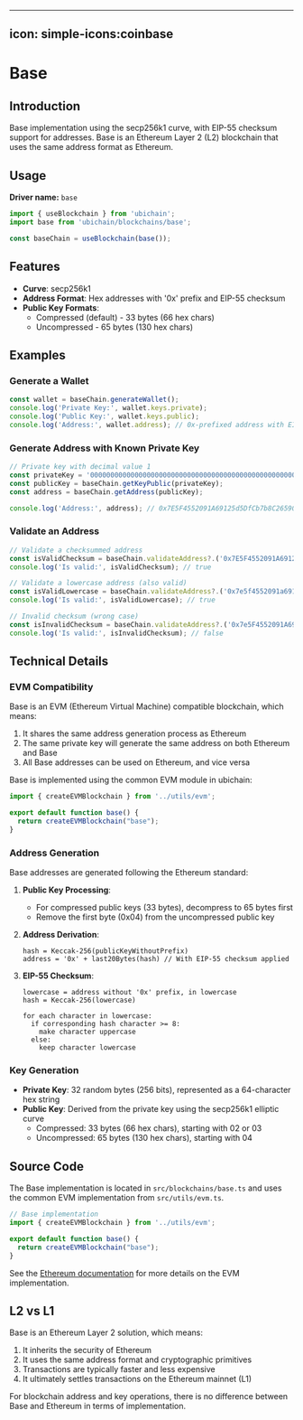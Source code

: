 ----
icon: simple-icons:coinbase
---

# Base

## Introduction

Base implementation using the secp256k1 curve, with EIP-55 checksum support for addresses. Base is an Ethereum Layer 2 (L2) blockchain that uses the same address format as Ethereum.

## Usage

**Driver name:** `base`

```js
import { useBlockchain } from 'ubichain';
import base from 'ubichain/blockchains/base';

const baseChain = useBlockchain(base());
```

## Features

- **Curve**: secp256k1
- **Address Format**: Hex addresses with '0x' prefix and EIP-55 checksum
- **Public Key Formats**:
  - Compressed (default) - 33 bytes (66 hex chars)
  - Uncompressed - 65 bytes (130 hex chars)

## Examples

### Generate a Wallet

```js
const wallet = baseChain.generateWallet();
console.log('Private Key:', wallet.keys.private);
console.log('Public Key:', wallet.keys.public);
console.log('Address:', wallet.address); // 0x-prefixed address with EIP-55 checksum
```

### Generate Address with Known Private Key

```js
// Private key with decimal value 1
const privateKey = '0000000000000000000000000000000000000000000000000000000000000001';
const publicKey = baseChain.getKeyPublic(privateKey);
const address = baseChain.getAddress(publicKey);

console.log('Address:', address); // 0x7E5F4552091A69125d5DfCb7b8C2659029395Bdf
```

### Validate an Address

```js
// Validate a checksummed address
const isValidChecksum = baseChain.validateAddress?.('0x7E5F4552091A69125d5DfCb7b8C2659029395Bdf');
console.log('Is valid:', isValidChecksum); // true

// Validate a lowercase address (also valid)
const isValidLowercase = baseChain.validateAddress?.('0x7e5f4552091a69125d5dfcb7b8c2659029395bdf');
console.log('Is valid:', isValidLowercase); // true

// Invalid checksum (wrong case)
const isInvalidChecksum = baseChain.validateAddress?.('0x7e5F4552091A69125d5DfCb7b8C2659029395Bdf');
console.log('Is valid:', isInvalidChecksum); // false
```

## Technical Details

### EVM Compatibility

Base is an EVM (Ethereum Virtual Machine) compatible blockchain, which means:

1. It shares the same address generation process as Ethereum
2. The same private key will generate the same address on both Ethereum and Base
3. All Base addresses can be used on Ethereum, and vice versa

Base is implemented using the common EVM module in ubichain:

```js
import { createEVMBlockchain } from '../utils/evm';

export default function base() {
  return createEVMBlockchain("base");
}
```

### Address Generation

Base addresses are generated following the Ethereum standard:

1. **Public Key Processing**:
   - For compressed public keys (33 bytes), decompress to 65 bytes first
   - Remove the first byte (0x04) from the uncompressed public key

2. **Address Derivation**:
   ```
   hash = Keccak-256(publicKeyWithoutPrefix)
   address = '0x' + last20Bytes(hash) // With EIP-55 checksum applied
   ```

3. **EIP-55 Checksum**:
   ```
   lowercase = address without '0x' prefix, in lowercase
   hash = Keccak-256(lowercase)
   
   for each character in lowercase:
     if corresponding hash character >= 8:
       make character uppercase
     else:
       keep character lowercase
   ```

### Key Generation

- **Private Key**: 32 random bytes (256 bits), represented as a 64-character hex string
- **Public Key**: Derived from the private key using the secp256k1 elliptic curve
  - Compressed: 33 bytes (66 hex chars), starting with 02 or 03
  - Uncompressed: 65 bytes (130 hex chars), starting with 04

## Source Code

The Base implementation is located in `src/blockchains/base.ts` and uses the common EVM implementation from `src/utils/evm.ts`.

```js
// Base implementation
import { createEVMBlockchain } from '../utils/evm';

export default function base() {
  return createEVMBlockchain("base");
}
```

See the [Ethereum documentation](/blockchains/ethereum) for more details on the EVM implementation.

## L2 vs L1

Base is an Ethereum Layer 2 solution, which means:

1. It inherits the security of Ethereum
2. It uses the same address format and cryptographic primitives
3. Transactions are typically faster and less expensive
4. It ultimately settles transactions on the Ethereum mainnet (L1)

For blockchain address and key operations, there is no difference between Base and Ethereum in terms of implementation.